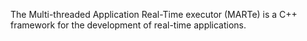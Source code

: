 The Multi-threaded Application Real-Time executor (MARTe) is a C++ framework for the development of real-time applications.
